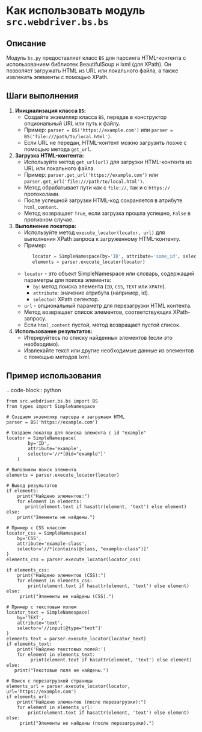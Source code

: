 Как использовать модуль `src.webdriver.bs.bs`
=========================================================================================

Описание
-------------------------
Модуль `bs.py` предоставляет класс `BS` для парсинга HTML-контента с использованием библиотек BeautifulSoup и lxml (для XPath). Он позволяет загружать HTML из URL или локального файла, а также извлекать элементы с помощью XPath.

Шаги выполнения
-------------------------
1. **Инициализация класса `BS`:**
   - Создайте экземпляр класса `BS`, передав в конструктор опциональный URL или путь к файлу.
   - Пример: `parser = BS('https://example.com')` или `parser = BS('file:///path/to/local.html')`.
   - Если URL не передан, HTML-контент можно загрузить позже с помощью метода `get_url`.
2.  **Загрузка HTML-контента:**
    - Используйте метод `get_url(url)` для загрузки HTML-контента из URL или локального файла.
    - Пример: `parser.get_url('https://example.com')` или `parser.get_url('file:///path/to/local.html')`.
    - Метод обрабатывает пути как с `file://`, так и с `https://` протоколами.
    -  После успешной загрузки HTML-код сохраняется в атрибуте `html_content`.
    -  Метод возвращает `True`, если загрузка прошла успешно, `False` в противном случае.
3. **Выполнение локатора:**
   - Используйте метод `execute_locator(locator, url)` для выполнения XPath запроса к загруженному HTML-контенту.
   - Пример: 
     ```python
        locator = SimpleNamespace(by='ID', attribute='some_id', selector='//*[@id="some_id"]')
        elements = parser.execute_locator(locator)
     ```
   -   `locator` - это объект SimpleNamespace или словарь, содержащий параметры для поиска элемента:
        -   `by`: метод поиска элемента (`ID`, `CSS`, `TEXT` или `XPATH`).
        -   `attribute`: значение атрибута (например, id).
        -   `selector`: XPath селектор.
   -   `url` - опциональный параметр для перезагрузки HTML контента.
   -   Метод возвращает список элементов, соответствующих XPath-запросу.
   -   Если `html_content` пустой, метод возвращает пустой список.
4.  **Использование результатов:**
    -   Итерируйтесь по списку найденных элементов (если это необходимо).
    - Извлекайте текст или другие необходимые данные из элементов с помощью методов lxml.

Пример использования
-------------------------
.. code-block:: python

    from src.webdriver.bs.bs import BS
    from types import SimpleNamespace
    
    # Создаем экземпляр парсера и загружаем HTML
    parser = BS('https://example.com')
    
    # Создаем локатор для поиска элемента с id "example"
    locator = SimpleNamespace(
            by='ID',
            attribute='example',
            selector='//*[@id="example"]'
        )
    
    # Выполняем поиск элемента
    elements = parser.execute_locator(locator)
    
    # Вывод результатов
    if elements:
        print("Найдено элементов:")
        for element in elements:
           print(element.text if hasattr(element, 'text') else element)
    else:
        print("Элементы не найдены.")

    # Пример с CSS классом
    locator_css = SimpleNamespace(
        by='CSS',
        attribute='example-class',
        selector='//*[contains(@class, "example-class")]'
    )
    elements_css = parser.execute_locator(locator_css)
    
    if elements_css:
        print("Найдено элементов (CSS):")
        for element in elements_css:
            print(element.text if hasattr(element, 'text') else element)
    else:
         print("Элементы не найдены (CSS).")

    # Пример с текстовым полем
    locator_text = SimpleNamespace(
        by='TEXT',
        attribute='text',
        selector='//input[@type="text"]'
    )
    elements_text = parser.execute_locator(locator_text)
    if elements_text:
        print('Найдено текстовых полей:')
        for element in elements_text:
             print(element.text if hasattr(element, 'text') else element)
    else:
       print("Текстовые поля не найдены.")

    # Поиск с перезагрузкой страницы
    elements_url = parser.execute_locator(locator, url='https://example.com')
    if elements_url:
        print("Найдено элементов (после перезагрузки):")
        for element in elements_url:
            print(element.text if hasattr(element, 'text') else element)
    else:
         print("Элементы не найдены (после перезагрузки).")